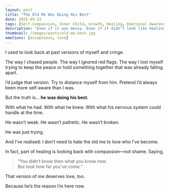 ```yaml
---
layout: post
title: "The Old Me Was Doing His Best"
date: 2025-05-31
tags: [Self-Compassion, Inner Child, Growth, Healing, Emotional Awareness, Reflection]
description: "Even if it was messy. Even if it didn’t look like healing."
thumbnail: /images/posts/old-me-best.jpg
emotions: [acceptance, love]
---
```


I used to look back at past versions of myself and cringe.

The way I chased people. The way I ignored red flags. The way I lost myself trying to keep the peace or hold something together that was already falling apart.

I’d judge that version. Try to distance myself from him. Pretend I’d always been more self-aware than I was.

But the truth is… **he was doing his best.**

With what he had. With what he knew. With what his nervous system could handle at the time.

He wasn’t weak. He wasn’t pathetic. He wasn’t broken.

He was just trying.

And I’ve realised: I don’t need to hate the old me to love who I’ve become.

In fact, part of healing is looking back with compassion—not shame. Saying,
> “You didn’t know then what you know now.  
> But look how far you’ve come.”

That version of me deserves love, too.

Because he’s the reason I’m here now.
